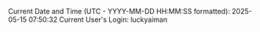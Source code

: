 Current Date and Time (UTC - YYYY-MM-DD HH:MM:SS formatted): 2025-05-15 07:50:32
Current User's Login: luckyaiman
